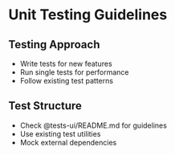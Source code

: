 # Unit Testing Guidelines

## Testing Approach

- Write tests for new features
- Run single tests for performance
- Follow existing test patterns

## Test Structure

- Check @tests-ui/README.md for guidelines
- Use existing test utilities
- Mock external dependencies
